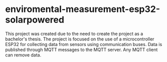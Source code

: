 # enviromental-measurement-esp32-solarpowered
This project was created due to the need to create the project as a bachelor's thesis.
The project is focused on the use of a microcontroller ESP32 for collecting data from sensors using communication buses. Data is published through MQTT messages to the MQTT server. Any MQTT client can remove data.
